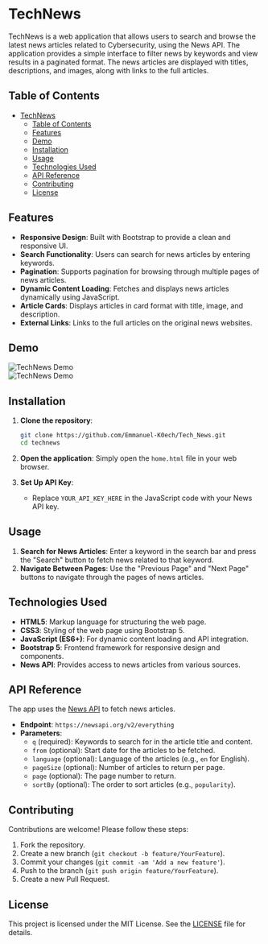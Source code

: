 # TechNews

TechNews is a web application that allows users to search and browse the latest news articles related to Cybersecurity, using the News API. The application provides a simple interface to filter news by keywords and view results in a paginated format. The news articles are displayed with titles, descriptions, and images, along with links to the full articles.

## Table of Contents
- [TechNews](#technews)
  - [Table of Contents](#table-of-contents)
  - [Features](#features)
  - [Demo](#demo)
  - [Installation](#installation)
  - [Usage](#usage)
  - [Technologies Used](#technologies-used)
  - [API Reference](#api-reference)
  - [Contributing](#contributing)
  - [License](#license)

## Features

- **Responsive Design**: Built with Bootstrap to provide a clean and responsive UI.
- **Search Functionality**: Users can search for news articles by entering keywords.
- **Pagination**: Supports pagination for browsing through multiple pages of news articles.
- **Dynamic Content Loading**: Fetches and displays news articles dynamically using JavaScript.
- **Article Cards**: Displays articles in card format with title, image, and description.
- **External Links**: Links to the full articles on the original news websites.

## Demo

![TechNews Demo](/flaskTech/static/WelcomePage.png)  
![TechNews Demo](/flaskTech/static/TechNews-Application.png) 

## Installation

1. **Clone the repository**:
    ```bash
    git clone https://github.com/Emmanuel-K0ech/Tech_News.git
    cd technews
    ```

2. **Open the application**:
   Simply open the `home.html` file in your web browser.

3. **Set Up API Key**:
   - Replace `YOUR_API_KEY_HERE` in the JavaScript code with your News API key.

## Usage

1. **Search for News Articles**: Enter a keyword in the search bar and press the "Search" button to fetch news related to that keyword.
2. **Navigate Between Pages**: Use the "Previous Page" and "Next Page" buttons to navigate through the pages of news articles.

## Technologies Used

- **HTML5**: Markup language for structuring the web page.
- **CSS3**: Styling of the web page using Bootstrap 5.
- **JavaScript (ES6+)**: For dynamic content loading and API integration.
- **Bootstrap 5**: Frontend framework for responsive design and components.
- **News API**: Provides access to news articles from various sources.

## API Reference

The app uses the [News API](https://newsapi.org/) to fetch news articles.

- **Endpoint**: `https://newsapi.org/v2/everything`
- **Parameters**:
  - `q` (required): Keywords to search for in the article title and content.
  - `from` (optional): Start date for the articles to be fetched.
  - `language` (optional): Language of the articles (e.g., `en` for English).
  - `pageSize` (optional): Number of articles to return per page.
  - `page` (optional): The page number to return.
  - `sortBy` (optional): The order to sort articles (e.g., `popularity`).

## Contributing

Contributions are welcome! Please follow these steps:

1. Fork the repository.
2. Create a new branch (`git checkout -b feature/YourFeature`).
3. Commit your changes (`git commit -am 'Add a new feature'`).
4. Push to the branch (`git push origin feature/YourFeature`).
5. Create a new Pull Request.

## License

This project is licensed under the MIT License. See the [LICENSE](LICENSE) file for details.
